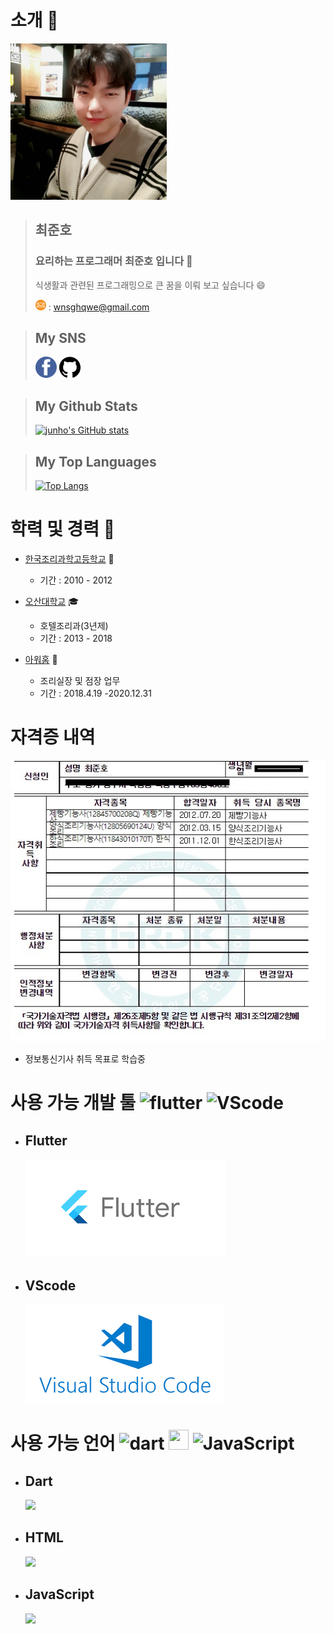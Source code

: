 



# 소개 :construction_worker:

<img src="prople.jpg" width="250" height="250"/>

>## 최준호
> ### 요리하는 프로그래머 최준호 입니다 :fork_and_knife:
> 식생활과 관련된 프로그래밍으로 큰 꿈을 이뤄 보고 싶습니다 :smile:
>
><img src="email.png"> : wnsghqwe@gmail.com

>## My SNS 
>[![Facebook](facebook.png)](https://www.facebook.com/wnsghqwe/) [![github](github.png)](https://github.com/junho1124/jino.dev.gita)

>## My Github Stats
>[![junho's GitHub stats](https://github-readme-stats.vercel.app/api?username=junho1124)](https://github.com/junho1124/github-readme-stats)

>## My Top Languages
>[![Top Langs](https://github-readme-stats.vercel.app/api/top-langs/?username=junho1124&layout=compact)](https://github.com/junho1124/github-readme-stats)

# 학력 및 경력 :man:
* [한국조리과학고등학교](http://www.kcas.hs.kr/) :school_satchel:
    - 기간 : 2010 - 2012
  
* [오산대학교](https://www.osan.ac.kr/) :mortar_board:
    - 호텔조리과(3년제)
    - 기간 : 2013 - 2018
  
* [아워홈](https://www.ourhome.co.kr/) :rice:
    - 조리실장 및 점장 업무
    - 기간 : 2018.4.19 -2020.12.31
  

# 자격증 내역

<img src="age.jpg">

- 정보통신기사 취득 목표로 학습중
   

# 사용 가능 개발 툴  <img alt="flutter" src="https://engineering.linecorp.com/wp-content/uploads/2019/08/flutter1.png" width="32" height="32"/> <img alt="VScode" src="https://i1.daumcdn.net/thumb/C185x200/?fname=https://blog.kakaocdn.net/dn/PPorW/btqWsIwj0ou/sUzQm3B0KV6unXudUhjd6K/img.png" width="32" height="32"/>
 

- ## Flutter
    <img src="flutter.png">

- ## VScode
    <img src="VScode.png">

# 사용 가능 언어 <img alt="dart" src="https://img.icons8.com/color/452/dart.png" width="32" height="32"/> <img art="HTML" src="https://icons-for-free.com/iconfiles/png/512/file+html+page+paper+icon-1320165845964400087.png" width="32" height="32"/> <img alt="JavaScript" src="https://cdn.pixabay.com/photo/2017/03/30/17/41/javascript-2189147_960_720.png" width="32" height="32"/>

- ## Dart
    <img src="https://media.vlpt.us/images/ssorry_choi/post/b9b0af59-8564-4869-b224-ee6faa404403/dart-logo-for-shares.png" height="200px">

- ## HTML
    <img src="https://encrypted-tbn0.gstatic.com/images?q=tbn:ANd9GcRNHz2kHetK7NHJQJS_Qdl9Ej6WTBuR9uevPOxkAr-ZuWMElFfgZavGFuKVBJvLO3lQt2M&usqp=CAU" height="200px">

- ## JavaScript
    <img src="https://blog.kakaocdn.net/dn/CFNBJ/btqCNFRVBaT/3Ua6HeLfKO73WtHfhlWTy0/img.png" height="200px">
